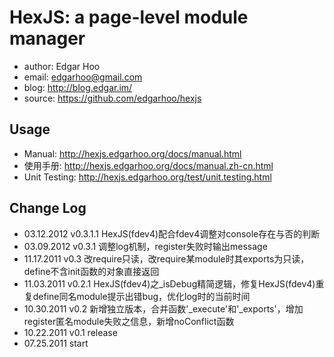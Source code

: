 HexJS: a page-level module manager
==================

 * author: Edgar Hoo
 * email: edgarhoo@gmail.com
 * blog: http://blog.edgar.im/
 * source: https://github.com/edgarhoo/hexjs

## Usage
 * Manual: http://hexjs.edgarhoo.org/docs/manual.html
 * 使用手册: http://hexjs.edgarhoo.org/docs/manual.zh-cn.html
 * Unit Testing: http://hexjs.edgarhoo.org/test/unit.testing.html

## Change Log
 * 03.12.2012 v0.3.1.1 HexJS(fdev4)配合fdev4调整对console存在与否的判断
 * 03.09.2012 v0.3.1 调整log机制，register失败时输出message
 * 11.17.2011 v0.3 改require只读，改require某module时其exports为只读，define不含init函数的对象直接返回
 * 11.03.2011 v0.2.1 HexJS(fdev4)之_isDebug精简逻辑，修复HexJS(fdev4)重复define同名module提示出错bug，优化log时的当前时间
 * 10.30.2011 v0.2 新增独立版本，合并函数'_execute'和'_exports'，增加register匿名module失败之信息，新增noConflict函数
 * 10.22.2011 v0.1 release
 * 07.25.2011 start
